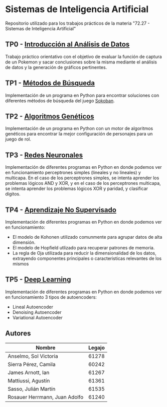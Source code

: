 # Sistemas de Inteligencia Artificial
Repositorio utilizado para los trabajos prácticos de la materia "72.27 - Sistemas de Inteligencia Artificial"

## TP0 - [Introducción al Análisis de Datos](https://github.com/Ian-Arnott/TPs-SIA/tree/master/Tp0)

Trabajo práctico orientativo con el objetivo de evaluar la función de captura de un Pokemon y sacar conclusiones sobre la misma mediante el análisis de datos y la generación de gráficos pertinentes.

## TP1 - [Métodos de Búsqueda](https://github.com/Ian-Arnott/TPs-SIA/tree/master/Tp1)

Implementación de un programa en Python para encontrar soluciones con diferentes métodos de búsqueda del juego [Sokoban](http://www.game-sokoban.com/index.php?mode=level&lid=200).

## TP2 - [Algoritmos Genéticos](https://github.com/Ian-Arnott/TPs-SIA/tree/master/Tp2)

Implementación de un programa en Python con un motor de algoritmos genéticos para encontrar la mejor configuración de personajes para un juego de rol.

## TP3 - [Redes Neuronales](https://github.com/Ian-Arnott/TPs-SIA/tree/master/Tp3)

Implementación de diferentes programas en Python en donde podemos ver en funcionamiento perceptrones simples (lineales y no lineales) y multicapa. En el caso de los perceptrones simples, se intenta aprender los problemas lógicos AND y XOR, y en el caso de los perceptrones multicapa, se intenta aprender los problemas lógicos XOR y paridad, y clasificar dígitos.

## TP4 - [Aprendizaje No Supervisado](https://github.com/Ian-Arnott/TPs-SIA/tree/master/Tp4)

Implementación de diferentes programas en Python en donde podemos ver en funcionamiento: 
- El modelo de Kohonen utilizado comunmente para agrupar datos de alta dimensión.
- El modelo de Hopfield utlizado para recuperar patrones de memoria.
- La regla de Oja utilizada para reducir la dimensionalidad de los datos, extrayendo componentes principales o caracteristicas relevantes de los mismos

## TP5 - [Deep Learning](https://github.com/Ian-Arnott/TPs-SIA/tree/master/Tp5)

Implementación de diferentes programas en Python en donde podemos ver en funcionamiento 3 tipos de autoencoders: 
- Lineal Autoencoder
- Denoising Autoencoder
- Variational Autoencoder

## Autores
Nombre | Legajo
-------|--------
Anselmo, Sol Victoria | 61278
Sierra Pérez, Camila | 60242
James Arnott, Ian | 61267
Mattiussi, Agustín | 61361
Sasso, Julián Martín | 61535
Rosauer Herrmann, Juan Adolfo | 61240
